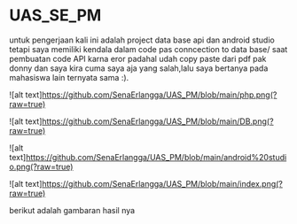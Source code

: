 # UAS_SE_PM

untuk pengerjaan kali ini adalah project data base api dan android studio tetapi saya memiliki kendala dalam code pas conncection to data base/ saat pembuatan code API karna eror padahal udah copy paste dari pdf pak donny dan saya kira cuma saya aja yang salah,lalu saya bertanya pada mahasiswa lain ternyata sama :).

![alt text]https://github.com/SenaErlangga/UAS_PM/blob/main/php.png(?raw=true)

![alt text]https://github.com/SenaErlangga/UAS_PM/blob/main/DB.png(?raw=true)

![alt text]https://github.com/SenaErlangga/UAS_PM/blob/main/android%20studio.png(?raw=true)

![alt text]https://github.com/SenaErlangga/UAS_PM/blob/main/index.png(?raw=true)



berikut adalah gambaran hasil nya
